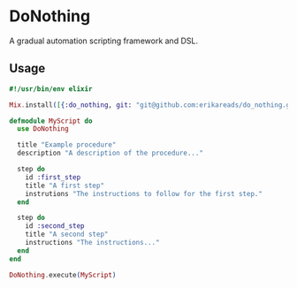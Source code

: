 # DoNothing

A gradual automation scripting framework and DSL.

## Usage

```elixir
#!/usr/bin/env elixir

Mix.install([{:do_nothing, git: "git@github.com:erikareads/do_nothing.git"}])

defmodule MyScript do
  use DoNothing

  title "Example procedure"
  description "A description of the procedure..."

  step do
    id :first_step
    title "A first step"
    instrutions "The instructions to follow for the first step."
  end

  step do
    id :second_step
    title "A second step"
    instructions "The instructions..."
  end
end

DoNothing.execute(MyScript)
```
